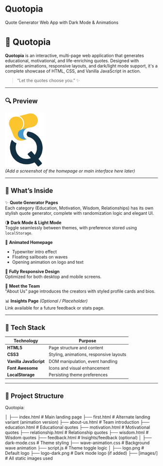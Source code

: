 # Quotopia
Quote Generator Web App with Dark Mode &amp; Animations


# 🌟 Quotopia

**Quotopia** is an interactive, multi-page web application that generates educational, motivational, and life-enriching quotes. Designed with aesthetic animations, responsive layouts, and dark/light mode support, it's a complete showcase of HTML, CSS, and Vanilla JavaScript in action.

> “Let the quotes choose you.” ✨

---

## 🔍 Preview

![Logo](logo.png)  
*(Add a screenshot of the homepage or main interface here later)*

---

## 🧠 What’s Inside

✨ **Quote Generator Pages**  
Each category (Education, Motivation, Wisdom, Relationships) has its own stylish quote generator, complete with randomization logic and elegant UI.

🌗 **Dark Mode & Light Mode**  
Toggle seamlessly between themes, with preference stored using `localStorage`.

🌊 **Animated Homepage**  
- Typewriter intro effect  
- Floating sailboats on waves  
- Opening animation on logo and text

📱 **Fully Responsive Design**  
Optimized for both desktop and mobile screens.

👥 **Meet the Team**  
"About Us" page introduces the creators with styled profile cards and bios.

📊 **Insights Page** *(Optional / Placeholder)*  
Link available for a future feedback or stats page.

---

## 🧰 Tech Stack

| Technology | Purpose |
|------------|---------|
| **HTML5**  | Page structure and content |
| **CSS3**   | Styling, animations, responsive layouts |
| **Vanilla JavaScript** | DOM manipulation, event handling |
| **Font Awesome** | Icons and visual enhancement |
| **LocalStorage** | Persisting theme preferences |

---

## 📂 Project Structure
Quotopia: 

│
├── index.html # Main landing page
├── first.html # Alternate landing variant (animation version)
├── about-us.html # Team introduction
├── education.html # Educational quotes
├── motivation.html # Motivational quotes
├── relationship.html # Relationship quotes
├── wisdom.html # Wisdom quotes
├── feedback.html # Insights/feedback (optional)
│
├── dark-mode.css # Theme styling
├── wave-animation.css # Background wave animation
├── script.js # Theme toggle logic
│
├── logo.png # Default logo
├── logo-dark.png # Dark mode logo (if added)
├── [images/] # All static images used
